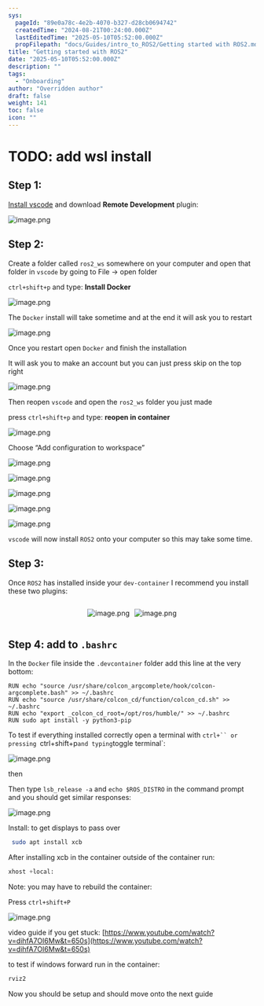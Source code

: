 ```yaml
---
sys:
  pageId: "89e0a78c-4e2b-4070-b327-d28cb0694742"
  createdTime: "2024-08-21T00:24:00.000Z"
  lastEditedTime: "2025-05-10T05:52:00.000Z"
  propFilepath: "docs/Guides/intro_to_ROS2/Getting started with ROS2.md"
title: "Getting started with ROS2"
date: "2025-05-10T05:52:00.000Z"
description: ""
tags:
  - "Onboarding"
author: "Overridden author"
draft: false
weight: 141
toc: false
icon: ""
---
```


# TODO: add wsl install

## Step 1:

[Install vscode](https://code.visualstudio.com/download) and download **Remote Development** plugin:

![image.png](https://prod-files-secure.s3.us-west-2.amazonaws.com/d518164a-d88e-44d1-a4ee-3adb3bd8bce0/efb52993-1881-4a40-b95e-6f020334f022/image.png?X-Amz-Algorithm=AWS4-HMAC-SHA256&X-Amz-Content-Sha256=UNSIGNED-PAYLOAD&X-Amz-Credential=ASIAZI2LB466Z6CYMVMS%2F20250605%2Fus-west-2%2Fs3%2Faws4_request&X-Amz-Date=20250605T051015Z&X-Amz-Expires=3600&X-Amz-Security-Token=IQoJb3JpZ2luX2VjEGUaCXVzLXdlc3QtMiJGMEQCIH4nlRxyleDbPssP5b%2BRn7e7bh5eGxSwh5zcH0IxDTK%2BAiBJfZhcDC73DC01WC9HvX7N6hx2W7UY3KDvt8%2Bdki9%2BvSr%2FAwg%2BEAAaDDYzNzQyMzE4MzgwNSIM1jmmPE51F3Jlv7q2KtwDM2PdTfF4tQHgk8krumkB5Rt40qEzBKi3v7gayN1566%2BpvRTqckYm4x5zEP1nJ7%2Fg4jlNfK8hevPCrTllt%2BYIQD5pjkXiJk7G2YyZxz1xEz8OtVmDVsbPgH9NZ2RdsMyAIC3QSWAJYCN%2BZs%2BADsvR513ZnyfveIr1DHu2pUwVe1v2aN1YO4B6US%2B%2BC6vs2NPRS6ABOHY4uN9NDocwhfpcQICL2xM0dh119yhIJKf0vcgvwaR8T1y5fs%2BvClIr8Mq5A8mkX%2FJCNfL0tEk0nrsuxGQEPBc9XGsqbfg9lm4rEZMMsfWcPyvJuJs7mSgANlpUMCF%2FCI4FXt7x66XjHm06tG4oHDdeVxOZ5AklCp%2B%2FbY%2B9l1R9QyOyFXuP01y%2FAKKAvWVQ5Bi820k1SVPZi%2BJU4wNyVflilHCmCKcF2vI%2FtFptsQ2tV%2BcFikWPQ8z3LGqa1UrwF0NOEMpsv2Hv3n9vA6xyTRmG6POUUPOUAMimhmji0uhKlEOLHjBQUiKqZSBRZdPaaI99DNReFWHciEBB82alJdFM5vM%2B5v6A1yRtPQ192nZzWhHDpbfPyzBUMWY5wCjFQNpeysj9ZyMt6p6nvpae0%2BFlD35wsqpKthKuGL0VDBxCyFFKE5Z81dAw58KEwgY6pgGAhLRlOIHXbAZoOWlsdKExpAPCMsanLAVXJ9OfC3PwMwa0SGQom6pg5ro%2BVx5ROthwsS99otTpJKbAdgIpwOPcEBfnVTs6kI%2Fu9tqEH6Ht4CczjBlZj49QwW9TfeA6ZNeo8VdVCJH9JC8Se66upIwk2QYiiPyRkDwgFExSSGiOJlZ4fXdPyBgt6sy3MszdqqSdcSmUQTXkdCgVS66DCZ3pRcX%2FESwL&X-Amz-Signature=1de7b88794e69a92009c3b4cfb5f8fe48bc0a4b77a96d5cd9e762384d5f4c595&X-Amz-SignedHeaders=host&x-id=GetObject)

## Step 2:

Create a folder called `ros2_ws` somewhere on your computer and open that folder in `vscode` by going to File → open folder 

`ctrl+shift+p` and type: **Install Docker**

![image.png](https://prod-files-secure.s3.us-west-2.amazonaws.com/d518164a-d88e-44d1-a4ee-3adb3bd8bce0/2269dc0e-1cd5-47ff-bceb-c04ad9b2eab0/image.png?X-Amz-Algorithm=AWS4-HMAC-SHA256&X-Amz-Content-Sha256=UNSIGNED-PAYLOAD&X-Amz-Credential=ASIAZI2LB466Z6CYMVMS%2F20250605%2Fus-west-2%2Fs3%2Faws4_request&X-Amz-Date=20250605T051015Z&X-Amz-Expires=3600&X-Amz-Security-Token=IQoJb3JpZ2luX2VjEGUaCXVzLXdlc3QtMiJGMEQCIH4nlRxyleDbPssP5b%2BRn7e7bh5eGxSwh5zcH0IxDTK%2BAiBJfZhcDC73DC01WC9HvX7N6hx2W7UY3KDvt8%2Bdki9%2BvSr%2FAwg%2BEAAaDDYzNzQyMzE4MzgwNSIM1jmmPE51F3Jlv7q2KtwDM2PdTfF4tQHgk8krumkB5Rt40qEzBKi3v7gayN1566%2BpvRTqckYm4x5zEP1nJ7%2Fg4jlNfK8hevPCrTllt%2BYIQD5pjkXiJk7G2YyZxz1xEz8OtVmDVsbPgH9NZ2RdsMyAIC3QSWAJYCN%2BZs%2BADsvR513ZnyfveIr1DHu2pUwVe1v2aN1YO4B6US%2B%2BC6vs2NPRS6ABOHY4uN9NDocwhfpcQICL2xM0dh119yhIJKf0vcgvwaR8T1y5fs%2BvClIr8Mq5A8mkX%2FJCNfL0tEk0nrsuxGQEPBc9XGsqbfg9lm4rEZMMsfWcPyvJuJs7mSgANlpUMCF%2FCI4FXt7x66XjHm06tG4oHDdeVxOZ5AklCp%2B%2FbY%2B9l1R9QyOyFXuP01y%2FAKKAvWVQ5Bi820k1SVPZi%2BJU4wNyVflilHCmCKcF2vI%2FtFptsQ2tV%2BcFikWPQ8z3LGqa1UrwF0NOEMpsv2Hv3n9vA6xyTRmG6POUUPOUAMimhmji0uhKlEOLHjBQUiKqZSBRZdPaaI99DNReFWHciEBB82alJdFM5vM%2B5v6A1yRtPQ192nZzWhHDpbfPyzBUMWY5wCjFQNpeysj9ZyMt6p6nvpae0%2BFlD35wsqpKthKuGL0VDBxCyFFKE5Z81dAw58KEwgY6pgGAhLRlOIHXbAZoOWlsdKExpAPCMsanLAVXJ9OfC3PwMwa0SGQom6pg5ro%2BVx5ROthwsS99otTpJKbAdgIpwOPcEBfnVTs6kI%2Fu9tqEH6Ht4CczjBlZj49QwW9TfeA6ZNeo8VdVCJH9JC8Se66upIwk2QYiiPyRkDwgFExSSGiOJlZ4fXdPyBgt6sy3MszdqqSdcSmUQTXkdCgVS66DCZ3pRcX%2FESwL&X-Amz-Signature=549ba4e8007336c30e277273893107b08dadf99f0cfae98fe78715c1bbe0bc98&X-Amz-SignedHeaders=host&x-id=GetObject)

The `Docker` install will take sometime and at the end it will ask you to restart

![image.png](https://prod-files-secure.s3.us-west-2.amazonaws.com/d518164a-d88e-44d1-a4ee-3adb3bd8bce0/ed233f78-be33-4b1f-b89c-9c346c0e961e/image.png?X-Amz-Algorithm=AWS4-HMAC-SHA256&X-Amz-Content-Sha256=UNSIGNED-PAYLOAD&X-Amz-Credential=ASIAZI2LB466Z6CYMVMS%2F20250605%2Fus-west-2%2Fs3%2Faws4_request&X-Amz-Date=20250605T051015Z&X-Amz-Expires=3600&X-Amz-Security-Token=IQoJb3JpZ2luX2VjEGUaCXVzLXdlc3QtMiJGMEQCIH4nlRxyleDbPssP5b%2BRn7e7bh5eGxSwh5zcH0IxDTK%2BAiBJfZhcDC73DC01WC9HvX7N6hx2W7UY3KDvt8%2Bdki9%2BvSr%2FAwg%2BEAAaDDYzNzQyMzE4MzgwNSIM1jmmPE51F3Jlv7q2KtwDM2PdTfF4tQHgk8krumkB5Rt40qEzBKi3v7gayN1566%2BpvRTqckYm4x5zEP1nJ7%2Fg4jlNfK8hevPCrTllt%2BYIQD5pjkXiJk7G2YyZxz1xEz8OtVmDVsbPgH9NZ2RdsMyAIC3QSWAJYCN%2BZs%2BADsvR513ZnyfveIr1DHu2pUwVe1v2aN1YO4B6US%2B%2BC6vs2NPRS6ABOHY4uN9NDocwhfpcQICL2xM0dh119yhIJKf0vcgvwaR8T1y5fs%2BvClIr8Mq5A8mkX%2FJCNfL0tEk0nrsuxGQEPBc9XGsqbfg9lm4rEZMMsfWcPyvJuJs7mSgANlpUMCF%2FCI4FXt7x66XjHm06tG4oHDdeVxOZ5AklCp%2B%2FbY%2B9l1R9QyOyFXuP01y%2FAKKAvWVQ5Bi820k1SVPZi%2BJU4wNyVflilHCmCKcF2vI%2FtFptsQ2tV%2BcFikWPQ8z3LGqa1UrwF0NOEMpsv2Hv3n9vA6xyTRmG6POUUPOUAMimhmji0uhKlEOLHjBQUiKqZSBRZdPaaI99DNReFWHciEBB82alJdFM5vM%2B5v6A1yRtPQ192nZzWhHDpbfPyzBUMWY5wCjFQNpeysj9ZyMt6p6nvpae0%2BFlD35wsqpKthKuGL0VDBxCyFFKE5Z81dAw58KEwgY6pgGAhLRlOIHXbAZoOWlsdKExpAPCMsanLAVXJ9OfC3PwMwa0SGQom6pg5ro%2BVx5ROthwsS99otTpJKbAdgIpwOPcEBfnVTs6kI%2Fu9tqEH6Ht4CczjBlZj49QwW9TfeA6ZNeo8VdVCJH9JC8Se66upIwk2QYiiPyRkDwgFExSSGiOJlZ4fXdPyBgt6sy3MszdqqSdcSmUQTXkdCgVS66DCZ3pRcX%2FESwL&X-Amz-Signature=7755afb3616bf60afdfab250fb7a38fdf9f74b9781b638bb6d389a8e2e1636ee&X-Amz-SignedHeaders=host&x-id=GetObject)

Once you restart open `Docker` and finish the installation

It will ask you to make an account but you can just press skip on the top right

![image.png](https://prod-files-secure.s3.us-west-2.amazonaws.com/d518164a-d88e-44d1-a4ee-3adb3bd8bce0/21010ad9-1659-4fd9-9f59-9932a09b2a3d/image.png?X-Amz-Algorithm=AWS4-HMAC-SHA256&X-Amz-Content-Sha256=UNSIGNED-PAYLOAD&X-Amz-Credential=ASIAZI2LB466Z6CYMVMS%2F20250605%2Fus-west-2%2Fs3%2Faws4_request&X-Amz-Date=20250605T051015Z&X-Amz-Expires=3600&X-Amz-Security-Token=IQoJb3JpZ2luX2VjEGUaCXVzLXdlc3QtMiJGMEQCIH4nlRxyleDbPssP5b%2BRn7e7bh5eGxSwh5zcH0IxDTK%2BAiBJfZhcDC73DC01WC9HvX7N6hx2W7UY3KDvt8%2Bdki9%2BvSr%2FAwg%2BEAAaDDYzNzQyMzE4MzgwNSIM1jmmPE51F3Jlv7q2KtwDM2PdTfF4tQHgk8krumkB5Rt40qEzBKi3v7gayN1566%2BpvRTqckYm4x5zEP1nJ7%2Fg4jlNfK8hevPCrTllt%2BYIQD5pjkXiJk7G2YyZxz1xEz8OtVmDVsbPgH9NZ2RdsMyAIC3QSWAJYCN%2BZs%2BADsvR513ZnyfveIr1DHu2pUwVe1v2aN1YO4B6US%2B%2BC6vs2NPRS6ABOHY4uN9NDocwhfpcQICL2xM0dh119yhIJKf0vcgvwaR8T1y5fs%2BvClIr8Mq5A8mkX%2FJCNfL0tEk0nrsuxGQEPBc9XGsqbfg9lm4rEZMMsfWcPyvJuJs7mSgANlpUMCF%2FCI4FXt7x66XjHm06tG4oHDdeVxOZ5AklCp%2B%2FbY%2B9l1R9QyOyFXuP01y%2FAKKAvWVQ5Bi820k1SVPZi%2BJU4wNyVflilHCmCKcF2vI%2FtFptsQ2tV%2BcFikWPQ8z3LGqa1UrwF0NOEMpsv2Hv3n9vA6xyTRmG6POUUPOUAMimhmji0uhKlEOLHjBQUiKqZSBRZdPaaI99DNReFWHciEBB82alJdFM5vM%2B5v6A1yRtPQ192nZzWhHDpbfPyzBUMWY5wCjFQNpeysj9ZyMt6p6nvpae0%2BFlD35wsqpKthKuGL0VDBxCyFFKE5Z81dAw58KEwgY6pgGAhLRlOIHXbAZoOWlsdKExpAPCMsanLAVXJ9OfC3PwMwa0SGQom6pg5ro%2BVx5ROthwsS99otTpJKbAdgIpwOPcEBfnVTs6kI%2Fu9tqEH6Ht4CczjBlZj49QwW9TfeA6ZNeo8VdVCJH9JC8Se66upIwk2QYiiPyRkDwgFExSSGiOJlZ4fXdPyBgt6sy3MszdqqSdcSmUQTXkdCgVS66DCZ3pRcX%2FESwL&X-Amz-Signature=abbbfe83d3addfb29ccf04abc6ee86b556e68b307952acec108eb7ea92df7a94&X-Amz-SignedHeaders=host&x-id=GetObject)

Then reopen `vscode` and open the `ros2_ws` folder you just made

press `ctrl+shift+p` and type: **reopen in container**

![image.png](https://prod-files-secure.s3.us-west-2.amazonaws.com/d518164a-d88e-44d1-a4ee-3adb3bd8bce0/4e93b8c2-41ad-488c-8095-c74205196118/image.png?X-Amz-Algorithm=AWS4-HMAC-SHA256&X-Amz-Content-Sha256=UNSIGNED-PAYLOAD&X-Amz-Credential=ASIAZI2LB466Z6CYMVMS%2F20250605%2Fus-west-2%2Fs3%2Faws4_request&X-Amz-Date=20250605T051015Z&X-Amz-Expires=3600&X-Amz-Security-Token=IQoJb3JpZ2luX2VjEGUaCXVzLXdlc3QtMiJGMEQCIH4nlRxyleDbPssP5b%2BRn7e7bh5eGxSwh5zcH0IxDTK%2BAiBJfZhcDC73DC01WC9HvX7N6hx2W7UY3KDvt8%2Bdki9%2BvSr%2FAwg%2BEAAaDDYzNzQyMzE4MzgwNSIM1jmmPE51F3Jlv7q2KtwDM2PdTfF4tQHgk8krumkB5Rt40qEzBKi3v7gayN1566%2BpvRTqckYm4x5zEP1nJ7%2Fg4jlNfK8hevPCrTllt%2BYIQD5pjkXiJk7G2YyZxz1xEz8OtVmDVsbPgH9NZ2RdsMyAIC3QSWAJYCN%2BZs%2BADsvR513ZnyfveIr1DHu2pUwVe1v2aN1YO4B6US%2B%2BC6vs2NPRS6ABOHY4uN9NDocwhfpcQICL2xM0dh119yhIJKf0vcgvwaR8T1y5fs%2BvClIr8Mq5A8mkX%2FJCNfL0tEk0nrsuxGQEPBc9XGsqbfg9lm4rEZMMsfWcPyvJuJs7mSgANlpUMCF%2FCI4FXt7x66XjHm06tG4oHDdeVxOZ5AklCp%2B%2FbY%2B9l1R9QyOyFXuP01y%2FAKKAvWVQ5Bi820k1SVPZi%2BJU4wNyVflilHCmCKcF2vI%2FtFptsQ2tV%2BcFikWPQ8z3LGqa1UrwF0NOEMpsv2Hv3n9vA6xyTRmG6POUUPOUAMimhmji0uhKlEOLHjBQUiKqZSBRZdPaaI99DNReFWHciEBB82alJdFM5vM%2B5v6A1yRtPQ192nZzWhHDpbfPyzBUMWY5wCjFQNpeysj9ZyMt6p6nvpae0%2BFlD35wsqpKthKuGL0VDBxCyFFKE5Z81dAw58KEwgY6pgGAhLRlOIHXbAZoOWlsdKExpAPCMsanLAVXJ9OfC3PwMwa0SGQom6pg5ro%2BVx5ROthwsS99otTpJKbAdgIpwOPcEBfnVTs6kI%2Fu9tqEH6Ht4CczjBlZj49QwW9TfeA6ZNeo8VdVCJH9JC8Se66upIwk2QYiiPyRkDwgFExSSGiOJlZ4fXdPyBgt6sy3MszdqqSdcSmUQTXkdCgVS66DCZ3pRcX%2FESwL&X-Amz-Signature=208f95ca7f129bafa3c1117f45891cbc99376e4d303760f2198e4adb3df1c6d8&X-Amz-SignedHeaders=host&x-id=GetObject)

Choose “Add configuration to workspace”

![image.png](https://prod-files-secure.s3.us-west-2.amazonaws.com/d518164a-d88e-44d1-a4ee-3adb3bd8bce0/9560b282-5060-4989-ba37-97e7b2c22476/image.png?X-Amz-Algorithm=AWS4-HMAC-SHA256&X-Amz-Content-Sha256=UNSIGNED-PAYLOAD&X-Amz-Credential=ASIAZI2LB466Z6CYMVMS%2F20250605%2Fus-west-2%2Fs3%2Faws4_request&X-Amz-Date=20250605T051015Z&X-Amz-Expires=3600&X-Amz-Security-Token=IQoJb3JpZ2luX2VjEGUaCXVzLXdlc3QtMiJGMEQCIH4nlRxyleDbPssP5b%2BRn7e7bh5eGxSwh5zcH0IxDTK%2BAiBJfZhcDC73DC01WC9HvX7N6hx2W7UY3KDvt8%2Bdki9%2BvSr%2FAwg%2BEAAaDDYzNzQyMzE4MzgwNSIM1jmmPE51F3Jlv7q2KtwDM2PdTfF4tQHgk8krumkB5Rt40qEzBKi3v7gayN1566%2BpvRTqckYm4x5zEP1nJ7%2Fg4jlNfK8hevPCrTllt%2BYIQD5pjkXiJk7G2YyZxz1xEz8OtVmDVsbPgH9NZ2RdsMyAIC3QSWAJYCN%2BZs%2BADsvR513ZnyfveIr1DHu2pUwVe1v2aN1YO4B6US%2B%2BC6vs2NPRS6ABOHY4uN9NDocwhfpcQICL2xM0dh119yhIJKf0vcgvwaR8T1y5fs%2BvClIr8Mq5A8mkX%2FJCNfL0tEk0nrsuxGQEPBc9XGsqbfg9lm4rEZMMsfWcPyvJuJs7mSgANlpUMCF%2FCI4FXt7x66XjHm06tG4oHDdeVxOZ5AklCp%2B%2FbY%2B9l1R9QyOyFXuP01y%2FAKKAvWVQ5Bi820k1SVPZi%2BJU4wNyVflilHCmCKcF2vI%2FtFptsQ2tV%2BcFikWPQ8z3LGqa1UrwF0NOEMpsv2Hv3n9vA6xyTRmG6POUUPOUAMimhmji0uhKlEOLHjBQUiKqZSBRZdPaaI99DNReFWHciEBB82alJdFM5vM%2B5v6A1yRtPQ192nZzWhHDpbfPyzBUMWY5wCjFQNpeysj9ZyMt6p6nvpae0%2BFlD35wsqpKthKuGL0VDBxCyFFKE5Z81dAw58KEwgY6pgGAhLRlOIHXbAZoOWlsdKExpAPCMsanLAVXJ9OfC3PwMwa0SGQom6pg5ro%2BVx5ROthwsS99otTpJKbAdgIpwOPcEBfnVTs6kI%2Fu9tqEH6Ht4CczjBlZj49QwW9TfeA6ZNeo8VdVCJH9JC8Se66upIwk2QYiiPyRkDwgFExSSGiOJlZ4fXdPyBgt6sy3MszdqqSdcSmUQTXkdCgVS66DCZ3pRcX%2FESwL&X-Amz-Signature=521dc1599d769b970942bb20e3aa7607a371ab7de147d37e082326ffb548fe83&X-Amz-SignedHeaders=host&x-id=GetObject)

![image.png](https://prod-files-secure.s3.us-west-2.amazonaws.com/d518164a-d88e-44d1-a4ee-3adb3bd8bce0/2ee63f81-886b-48e8-a553-dc6e5eac99e4/image.png?X-Amz-Algorithm=AWS4-HMAC-SHA256&X-Amz-Content-Sha256=UNSIGNED-PAYLOAD&X-Amz-Credential=ASIAZI2LB466Z6CYMVMS%2F20250605%2Fus-west-2%2Fs3%2Faws4_request&X-Amz-Date=20250605T051015Z&X-Amz-Expires=3600&X-Amz-Security-Token=IQoJb3JpZ2luX2VjEGUaCXVzLXdlc3QtMiJGMEQCIH4nlRxyleDbPssP5b%2BRn7e7bh5eGxSwh5zcH0IxDTK%2BAiBJfZhcDC73DC01WC9HvX7N6hx2W7UY3KDvt8%2Bdki9%2BvSr%2FAwg%2BEAAaDDYzNzQyMzE4MzgwNSIM1jmmPE51F3Jlv7q2KtwDM2PdTfF4tQHgk8krumkB5Rt40qEzBKi3v7gayN1566%2BpvRTqckYm4x5zEP1nJ7%2Fg4jlNfK8hevPCrTllt%2BYIQD5pjkXiJk7G2YyZxz1xEz8OtVmDVsbPgH9NZ2RdsMyAIC3QSWAJYCN%2BZs%2BADsvR513ZnyfveIr1DHu2pUwVe1v2aN1YO4B6US%2B%2BC6vs2NPRS6ABOHY4uN9NDocwhfpcQICL2xM0dh119yhIJKf0vcgvwaR8T1y5fs%2BvClIr8Mq5A8mkX%2FJCNfL0tEk0nrsuxGQEPBc9XGsqbfg9lm4rEZMMsfWcPyvJuJs7mSgANlpUMCF%2FCI4FXt7x66XjHm06tG4oHDdeVxOZ5AklCp%2B%2FbY%2B9l1R9QyOyFXuP01y%2FAKKAvWVQ5Bi820k1SVPZi%2BJU4wNyVflilHCmCKcF2vI%2FtFptsQ2tV%2BcFikWPQ8z3LGqa1UrwF0NOEMpsv2Hv3n9vA6xyTRmG6POUUPOUAMimhmji0uhKlEOLHjBQUiKqZSBRZdPaaI99DNReFWHciEBB82alJdFM5vM%2B5v6A1yRtPQ192nZzWhHDpbfPyzBUMWY5wCjFQNpeysj9ZyMt6p6nvpae0%2BFlD35wsqpKthKuGL0VDBxCyFFKE5Z81dAw58KEwgY6pgGAhLRlOIHXbAZoOWlsdKExpAPCMsanLAVXJ9OfC3PwMwa0SGQom6pg5ro%2BVx5ROthwsS99otTpJKbAdgIpwOPcEBfnVTs6kI%2Fu9tqEH6Ht4CczjBlZj49QwW9TfeA6ZNeo8VdVCJH9JC8Se66upIwk2QYiiPyRkDwgFExSSGiOJlZ4fXdPyBgt6sy3MszdqqSdcSmUQTXkdCgVS66DCZ3pRcX%2FESwL&X-Amz-Signature=22789ebd6915a316bb04a16b73f229a2bcbff4809094a759205568eb8dea672b&X-Amz-SignedHeaders=host&x-id=GetObject)

![image.png](https://prod-files-secure.s3.us-west-2.amazonaws.com/d518164a-d88e-44d1-a4ee-3adb3bd8bce0/ae1580b2-b048-407e-aed9-b584224a7a04/image.png?X-Amz-Algorithm=AWS4-HMAC-SHA256&X-Amz-Content-Sha256=UNSIGNED-PAYLOAD&X-Amz-Credential=ASIAZI2LB466Z6CYMVMS%2F20250605%2Fus-west-2%2Fs3%2Faws4_request&X-Amz-Date=20250605T051015Z&X-Amz-Expires=3600&X-Amz-Security-Token=IQoJb3JpZ2luX2VjEGUaCXVzLXdlc3QtMiJGMEQCIH4nlRxyleDbPssP5b%2BRn7e7bh5eGxSwh5zcH0IxDTK%2BAiBJfZhcDC73DC01WC9HvX7N6hx2W7UY3KDvt8%2Bdki9%2BvSr%2FAwg%2BEAAaDDYzNzQyMzE4MzgwNSIM1jmmPE51F3Jlv7q2KtwDM2PdTfF4tQHgk8krumkB5Rt40qEzBKi3v7gayN1566%2BpvRTqckYm4x5zEP1nJ7%2Fg4jlNfK8hevPCrTllt%2BYIQD5pjkXiJk7G2YyZxz1xEz8OtVmDVsbPgH9NZ2RdsMyAIC3QSWAJYCN%2BZs%2BADsvR513ZnyfveIr1DHu2pUwVe1v2aN1YO4B6US%2B%2BC6vs2NPRS6ABOHY4uN9NDocwhfpcQICL2xM0dh119yhIJKf0vcgvwaR8T1y5fs%2BvClIr8Mq5A8mkX%2FJCNfL0tEk0nrsuxGQEPBc9XGsqbfg9lm4rEZMMsfWcPyvJuJs7mSgANlpUMCF%2FCI4FXt7x66XjHm06tG4oHDdeVxOZ5AklCp%2B%2FbY%2B9l1R9QyOyFXuP01y%2FAKKAvWVQ5Bi820k1SVPZi%2BJU4wNyVflilHCmCKcF2vI%2FtFptsQ2tV%2BcFikWPQ8z3LGqa1UrwF0NOEMpsv2Hv3n9vA6xyTRmG6POUUPOUAMimhmji0uhKlEOLHjBQUiKqZSBRZdPaaI99DNReFWHciEBB82alJdFM5vM%2B5v6A1yRtPQ192nZzWhHDpbfPyzBUMWY5wCjFQNpeysj9ZyMt6p6nvpae0%2BFlD35wsqpKthKuGL0VDBxCyFFKE5Z81dAw58KEwgY6pgGAhLRlOIHXbAZoOWlsdKExpAPCMsanLAVXJ9OfC3PwMwa0SGQom6pg5ro%2BVx5ROthwsS99otTpJKbAdgIpwOPcEBfnVTs6kI%2Fu9tqEH6Ht4CczjBlZj49QwW9TfeA6ZNeo8VdVCJH9JC8Se66upIwk2QYiiPyRkDwgFExSSGiOJlZ4fXdPyBgt6sy3MszdqqSdcSmUQTXkdCgVS66DCZ3pRcX%2FESwL&X-Amz-Signature=5e997ed0f6e0b06a411a309d0ba75bcd70cc5e9f519715405fc3e35f3c7b91a5&X-Amz-SignedHeaders=host&x-id=GetObject)

![image.png](https://prod-files-secure.s3.us-west-2.amazonaws.com/d518164a-d88e-44d1-a4ee-3adb3bd8bce0/53255b28-f75e-430f-b9e3-c0ac8577e42b/image.png?X-Amz-Algorithm=AWS4-HMAC-SHA256&X-Amz-Content-Sha256=UNSIGNED-PAYLOAD&X-Amz-Credential=ASIAZI2LB466Z6CYMVMS%2F20250605%2Fus-west-2%2Fs3%2Faws4_request&X-Amz-Date=20250605T051015Z&X-Amz-Expires=3600&X-Amz-Security-Token=IQoJb3JpZ2luX2VjEGUaCXVzLXdlc3QtMiJGMEQCIH4nlRxyleDbPssP5b%2BRn7e7bh5eGxSwh5zcH0IxDTK%2BAiBJfZhcDC73DC01WC9HvX7N6hx2W7UY3KDvt8%2Bdki9%2BvSr%2FAwg%2BEAAaDDYzNzQyMzE4MzgwNSIM1jmmPE51F3Jlv7q2KtwDM2PdTfF4tQHgk8krumkB5Rt40qEzBKi3v7gayN1566%2BpvRTqckYm4x5zEP1nJ7%2Fg4jlNfK8hevPCrTllt%2BYIQD5pjkXiJk7G2YyZxz1xEz8OtVmDVsbPgH9NZ2RdsMyAIC3QSWAJYCN%2BZs%2BADsvR513ZnyfveIr1DHu2pUwVe1v2aN1YO4B6US%2B%2BC6vs2NPRS6ABOHY4uN9NDocwhfpcQICL2xM0dh119yhIJKf0vcgvwaR8T1y5fs%2BvClIr8Mq5A8mkX%2FJCNfL0tEk0nrsuxGQEPBc9XGsqbfg9lm4rEZMMsfWcPyvJuJs7mSgANlpUMCF%2FCI4FXt7x66XjHm06tG4oHDdeVxOZ5AklCp%2B%2FbY%2B9l1R9QyOyFXuP01y%2FAKKAvWVQ5Bi820k1SVPZi%2BJU4wNyVflilHCmCKcF2vI%2FtFptsQ2tV%2BcFikWPQ8z3LGqa1UrwF0NOEMpsv2Hv3n9vA6xyTRmG6POUUPOUAMimhmji0uhKlEOLHjBQUiKqZSBRZdPaaI99DNReFWHciEBB82alJdFM5vM%2B5v6A1yRtPQ192nZzWhHDpbfPyzBUMWY5wCjFQNpeysj9ZyMt6p6nvpae0%2BFlD35wsqpKthKuGL0VDBxCyFFKE5Z81dAw58KEwgY6pgGAhLRlOIHXbAZoOWlsdKExpAPCMsanLAVXJ9OfC3PwMwa0SGQom6pg5ro%2BVx5ROthwsS99otTpJKbAdgIpwOPcEBfnVTs6kI%2Fu9tqEH6Ht4CczjBlZj49QwW9TfeA6ZNeo8VdVCJH9JC8Se66upIwk2QYiiPyRkDwgFExSSGiOJlZ4fXdPyBgt6sy3MszdqqSdcSmUQTXkdCgVS66DCZ3pRcX%2FESwL&X-Amz-Signature=1a640058df5bf225556f3b0baa2f2b56fb4e739f7990c2b07121f3bca63e7934&X-Amz-SignedHeaders=host&x-id=GetObject)

![image.png](https://prod-files-secure.s3.us-west-2.amazonaws.com/d518164a-d88e-44d1-a4ee-3adb3bd8bce0/7c562767-5af9-4ffb-97d1-327bcdf4ee00/image.png?X-Amz-Algorithm=AWS4-HMAC-SHA256&X-Amz-Content-Sha256=UNSIGNED-PAYLOAD&X-Amz-Credential=ASIAZI2LB466Z6CYMVMS%2F20250605%2Fus-west-2%2Fs3%2Faws4_request&X-Amz-Date=20250605T051015Z&X-Amz-Expires=3600&X-Amz-Security-Token=IQoJb3JpZ2luX2VjEGUaCXVzLXdlc3QtMiJGMEQCIH4nlRxyleDbPssP5b%2BRn7e7bh5eGxSwh5zcH0IxDTK%2BAiBJfZhcDC73DC01WC9HvX7N6hx2W7UY3KDvt8%2Bdki9%2BvSr%2FAwg%2BEAAaDDYzNzQyMzE4MzgwNSIM1jmmPE51F3Jlv7q2KtwDM2PdTfF4tQHgk8krumkB5Rt40qEzBKi3v7gayN1566%2BpvRTqckYm4x5zEP1nJ7%2Fg4jlNfK8hevPCrTllt%2BYIQD5pjkXiJk7G2YyZxz1xEz8OtVmDVsbPgH9NZ2RdsMyAIC3QSWAJYCN%2BZs%2BADsvR513ZnyfveIr1DHu2pUwVe1v2aN1YO4B6US%2B%2BC6vs2NPRS6ABOHY4uN9NDocwhfpcQICL2xM0dh119yhIJKf0vcgvwaR8T1y5fs%2BvClIr8Mq5A8mkX%2FJCNfL0tEk0nrsuxGQEPBc9XGsqbfg9lm4rEZMMsfWcPyvJuJs7mSgANlpUMCF%2FCI4FXt7x66XjHm06tG4oHDdeVxOZ5AklCp%2B%2FbY%2B9l1R9QyOyFXuP01y%2FAKKAvWVQ5Bi820k1SVPZi%2BJU4wNyVflilHCmCKcF2vI%2FtFptsQ2tV%2BcFikWPQ8z3LGqa1UrwF0NOEMpsv2Hv3n9vA6xyTRmG6POUUPOUAMimhmji0uhKlEOLHjBQUiKqZSBRZdPaaI99DNReFWHciEBB82alJdFM5vM%2B5v6A1yRtPQ192nZzWhHDpbfPyzBUMWY5wCjFQNpeysj9ZyMt6p6nvpae0%2BFlD35wsqpKthKuGL0VDBxCyFFKE5Z81dAw58KEwgY6pgGAhLRlOIHXbAZoOWlsdKExpAPCMsanLAVXJ9OfC3PwMwa0SGQom6pg5ro%2BVx5ROthwsS99otTpJKbAdgIpwOPcEBfnVTs6kI%2Fu9tqEH6Ht4CczjBlZj49QwW9TfeA6ZNeo8VdVCJH9JC8Se66upIwk2QYiiPyRkDwgFExSSGiOJlZ4fXdPyBgt6sy3MszdqqSdcSmUQTXkdCgVS66DCZ3pRcX%2FESwL&X-Amz-Signature=dfeadf7af048bdabb78d37dbd3e91812790e189f81b093a534cf5479c5a664cf&X-Amz-SignedHeaders=host&x-id=GetObject)

`vscode` will now install `ROS2` onto your computer so this may take some time.

## Step 3:

Once `ROS2` has installed inside your `dev-container` I recommend you install these two plugins:

<div style="display: flex;flex-direction: row; column-gap:10px; max-width: 630px;justify-content: center;">
<div>

![image.png](https://prod-files-secure.s3.us-west-2.amazonaws.com/d518164a-d88e-44d1-a4ee-3adb3bd8bce0/3fc3d550-5a54-4ba1-ba6b-faa01cdb7369/image.png?X-Amz-Algorithm=AWS4-HMAC-SHA256&X-Amz-Content-Sha256=UNSIGNED-PAYLOAD&X-Amz-Credential=ASIAZI2LB4666LHOHMIZ%2F20250605%2Fus-west-2%2Fs3%2Faws4_request&X-Amz-Date=20250605T051021Z&X-Amz-Expires=3600&X-Amz-Security-Token=IQoJb3JpZ2luX2VjEGUaCXVzLXdlc3QtMiJHMEUCIQCu22k2rLcwmu00Tgms6w0ZZyssZiVIj3TWM3l7%2FAmFvgIgYeN%2B%2B1CDa7u6grVpjlLNvpxHbY2EQ0m%2FZY4%2B8P2xJXQq%2FwMIPhAAGgw2Mzc0MjMxODM4MDUiDMmuWeAzXScBWvGPAyrcAxZI6TJM7YzpQ5Y%2Bh%2BMmk5s7JLLqhb0NEdEfCDh1IaVMswqwprDRiRzhFqvlr0IA1b%2FsPxJ%2FnLfAF0k8jtSUnFzj%2FFvdyNjORHy%2FoUlU%2BaKsZHO3kH2qZrh%2B%2BkaTGyjfWHPo%2Fz4dCM1kzvIg0jNA2yzcCBTpIAXsxPXGUYamAj%2FEJfIruBMDP%2B0qyc%2F%2Bb3D02mMvurtduURy3O0H4%2Fuxk3BOF0ke357T%2Bh9S6rGK6CL6gfdw96O87zEkmYehl0A897Dhvsn%2BL0fYzcH11RknxhXGB9imd5h7CdEdOQiH1U37h39nZTS%2BcmVmfAHdxpph%2B2Rhf%2BWJxmITpftDGGHNkbHSjjR3owyM%2F53g6ISRJ3KIqhjHW5vUQPkN4yyhd8PQ%2FIcQNEONl7ed4P4tcDk0Cmtoi46lx%2Fs3xY4Va%2BB6FN8Tx6IAd5JWznARO6LS9yFj%2FagRdyD9pEjpVKayYKXHS%2BINW4b11XQTAy5%2Bl5FNt1h4mD02i1yMGZdrEzLPdfIe1Uz4aRkUUwEcO%2Bo7PAMVyBui0%2B9RQl2CfTJH%2Fz9GFZde%2FJ82JW4UpMofOL0W9xkxHAZbu8bnmvq7aidEm3rKvc5h8%2FeSBO6Yiw0bXycoLC0gi4EVpO9T%2BlvsyalsMPPChMIGOqUBTDGXCD%2BfTGvrBX1skrGIGOzQgs%2BFYBli0we4sIamh1xP2uQRm%2BYye1Sf2ydJQmTpBY%2Bt6%2BBC0WCBzxicWbTLIqjrJwn8F0D1zRhm2yqPhAvFoduEqiFEa4ABkmMC7kpoB4p3BkuoqEYWMnTdg3dBGKEWLbLQNKYhcp6J4lOaODhGAX7m%2By7NLSG11ZHcvybZMAqML9NVFK3gGoEZg%2BkryvC2LuDI&X-Amz-Signature=6bf5ef66895b798a7889e6f77f4b8f355ab33177859b98c7e3c3accc52cc938a&X-Amz-SignedHeaders=host&x-id=GetObject)

</div>
<div>

![image.png](https://prod-files-secure.s3.us-west-2.amazonaws.com/d518164a-d88e-44d1-a4ee-3adb3bd8bce0/d994cc66-13c2-4093-a5a3-f84cf4601a82/image.png?X-Amz-Algorithm=AWS4-HMAC-SHA256&X-Amz-Content-Sha256=UNSIGNED-PAYLOAD&X-Amz-Credential=ASIAZI2LB466ZPWRWKX4%2F20250605%2Fus-west-2%2Fs3%2Faws4_request&X-Amz-Date=20250605T051021Z&X-Amz-Expires=3600&X-Amz-Security-Token=IQoJb3JpZ2luX2VjEGUaCXVzLXdlc3QtMiJHMEUCIQCrpcZQlAbz3LPTzxihmZPkh%2Fza0kYbjTRzbEF%2BQJEQRQIgJIkRn8TOn%2BJr1Vc2I%2B2bi22ydmaSABAhT3HntIXbry8q%2FwMIPhAAGgw2Mzc0MjMxODM4MDUiDO7iMtQEl6zq4NORFyrcA6f01I2wfd92GGSTL%2FeJ3eAfcuCgKOgRgu%2FJbD4udXRKQXG2Q8Z0nb%2B8d57zK8%2B3WdB9UwUXLdPDoiwdL2VFjBTiXc8cJ8CBqs%2BT8l3RYwq30YiuOZXuOG66E0m%2FKFjLvQIcY1T3MUVpmf05GOdfsatH1%2FJ3a8gjg%2FVGPkoLmYoQVCzaqsLsjfY7CWWhj%2FDyNcCnCWYi8VP%2BDdCm%2FrFr50ipqc2%2FO9gePqbOfGD19zU93t6DkvzM6x4PHwXk96pnlG3wCfXfKoPNIM2x9R8LDG6ZqJVB1q40Oqu1IeC%2FYdUZSrNFOavbixotbKgrzXtyr3VfPgY81p4cm7ACP%2BDfNWmBCDFZ%2Bszx63wWNEkf19krt6kOE128v6zQC3Mwkw02BIa7mv7p6Bj%2FekK2kfCjPJCTtPusRbc07nROCoqfbc6%2BTWqsa%2BvyJh7t%2B3fY14ayKHSEJM2RdpQxSqrhyfX1BL8pIPyNlpnmY4IKoA4krMlvCr7sHM75fByZL%2BsdQbV2VZl26o9U%2B9w7XoAOVrBRC%2FdC%2BXRhgIwHWk9MmQOBbkbMmUWgbzn0ytA%2FoQSnT5AcD9BLfDMnrf5%2FiyX908b%2FvbTpXjR8zjxfcu%2BfdyYL7fWlg3ETGJHHTNk2SkdBMOnDhMIGOqUBjJPEPDClYNPRfqg7Mjy3X8rIvYh09bJizVq9maDQ%2FxEw4rccjzU7hkbj%2FWegvzAv65YHc9mt3Y%2BcVtqkmm1jaHf4RCVfzsoqCTIcyOuUugMYxxf8dH2WjRMxDucS6RvkvE37BSoL4Vf1L21RcvycSZ8FBaC%2B%2BO6gZ2xtoD355tKXDc7ROu29WDDmPAi7c9K2OW7Tu6wkeHgRDwSw3hyf%2F%2FM9H8ZB&X-Amz-Signature=f2fc1b9d997702c779b0da90cb3a1cbbd44e300d2d9d591ec6b09fee9061d022&X-Amz-SignedHeaders=host&x-id=GetObject)

</div>
</div>

## Step 4: add to `.bashrc`

In the `Docker` file inside the `.devcontainer` folder add this line at the very bottom: 

```docker
RUN echo "source /usr/share/colcon_argcomplete/hook/colcon-argcomplete.bash" >> ~/.bashrc
RUN echo "source /usr/share/colcon_cd/function/colcon_cd.sh" >> ~/.bashrc
RUN echo "export _colcon_cd_root=/opt/ros/humble/" >> ~/.bashrc
RUN sudo apt install -y python3-pip 
```

To test if everything installed correctly open a terminal with `ctrl+`` or pressing `ctrl+shift+p` and typing `toggle terminal`:

![image.png](https://prod-files-secure.s3.us-west-2.amazonaws.com/d518164a-d88e-44d1-a4ee-3adb3bd8bce0/6a4943d8-b04e-4c02-9a58-775f3384d1a5/image.png?X-Amz-Algorithm=AWS4-HMAC-SHA256&X-Amz-Content-Sha256=UNSIGNED-PAYLOAD&X-Amz-Credential=ASIAZI2LB466Z6CYMVMS%2F20250605%2Fus-west-2%2Fs3%2Faws4_request&X-Amz-Date=20250605T051015Z&X-Amz-Expires=3600&X-Amz-Security-Token=IQoJb3JpZ2luX2VjEGUaCXVzLXdlc3QtMiJGMEQCIH4nlRxyleDbPssP5b%2BRn7e7bh5eGxSwh5zcH0IxDTK%2BAiBJfZhcDC73DC01WC9HvX7N6hx2W7UY3KDvt8%2Bdki9%2BvSr%2FAwg%2BEAAaDDYzNzQyMzE4MzgwNSIM1jmmPE51F3Jlv7q2KtwDM2PdTfF4tQHgk8krumkB5Rt40qEzBKi3v7gayN1566%2BpvRTqckYm4x5zEP1nJ7%2Fg4jlNfK8hevPCrTllt%2BYIQD5pjkXiJk7G2YyZxz1xEz8OtVmDVsbPgH9NZ2RdsMyAIC3QSWAJYCN%2BZs%2BADsvR513ZnyfveIr1DHu2pUwVe1v2aN1YO4B6US%2B%2BC6vs2NPRS6ABOHY4uN9NDocwhfpcQICL2xM0dh119yhIJKf0vcgvwaR8T1y5fs%2BvClIr8Mq5A8mkX%2FJCNfL0tEk0nrsuxGQEPBc9XGsqbfg9lm4rEZMMsfWcPyvJuJs7mSgANlpUMCF%2FCI4FXt7x66XjHm06tG4oHDdeVxOZ5AklCp%2B%2FbY%2B9l1R9QyOyFXuP01y%2FAKKAvWVQ5Bi820k1SVPZi%2BJU4wNyVflilHCmCKcF2vI%2FtFptsQ2tV%2BcFikWPQ8z3LGqa1UrwF0NOEMpsv2Hv3n9vA6xyTRmG6POUUPOUAMimhmji0uhKlEOLHjBQUiKqZSBRZdPaaI99DNReFWHciEBB82alJdFM5vM%2B5v6A1yRtPQ192nZzWhHDpbfPyzBUMWY5wCjFQNpeysj9ZyMt6p6nvpae0%2BFlD35wsqpKthKuGL0VDBxCyFFKE5Z81dAw58KEwgY6pgGAhLRlOIHXbAZoOWlsdKExpAPCMsanLAVXJ9OfC3PwMwa0SGQom6pg5ro%2BVx5ROthwsS99otTpJKbAdgIpwOPcEBfnVTs6kI%2Fu9tqEH6Ht4CczjBlZj49QwW9TfeA6ZNeo8VdVCJH9JC8Se66upIwk2QYiiPyRkDwgFExSSGiOJlZ4fXdPyBgt6sy3MszdqqSdcSmUQTXkdCgVS66DCZ3pRcX%2FESwL&X-Amz-Signature=5613954ba4d92f061ffa5c1e3d21d5183c3dadc710bfc008e317ff767a0af03b&X-Amz-SignedHeaders=host&x-id=GetObject)

then 

Then type `lsb_release -a` and `echo $ROS_DISTRO` in the command prompt and you should get similar responses:

![image.png](https://prod-files-secure.s3.us-west-2.amazonaws.com/d518164a-d88e-44d1-a4ee-3adb3bd8bce0/3e635dec-a805-4e85-8b9e-d000e5b71a4e/image.png?X-Amz-Algorithm=AWS4-HMAC-SHA256&X-Amz-Content-Sha256=UNSIGNED-PAYLOAD&X-Amz-Credential=ASIAZI2LB466Z6CYMVMS%2F20250605%2Fus-west-2%2Fs3%2Faws4_request&X-Amz-Date=20250605T051015Z&X-Amz-Expires=3600&X-Amz-Security-Token=IQoJb3JpZ2luX2VjEGUaCXVzLXdlc3QtMiJGMEQCIH4nlRxyleDbPssP5b%2BRn7e7bh5eGxSwh5zcH0IxDTK%2BAiBJfZhcDC73DC01WC9HvX7N6hx2W7UY3KDvt8%2Bdki9%2BvSr%2FAwg%2BEAAaDDYzNzQyMzE4MzgwNSIM1jmmPE51F3Jlv7q2KtwDM2PdTfF4tQHgk8krumkB5Rt40qEzBKi3v7gayN1566%2BpvRTqckYm4x5zEP1nJ7%2Fg4jlNfK8hevPCrTllt%2BYIQD5pjkXiJk7G2YyZxz1xEz8OtVmDVsbPgH9NZ2RdsMyAIC3QSWAJYCN%2BZs%2BADsvR513ZnyfveIr1DHu2pUwVe1v2aN1YO4B6US%2B%2BC6vs2NPRS6ABOHY4uN9NDocwhfpcQICL2xM0dh119yhIJKf0vcgvwaR8T1y5fs%2BvClIr8Mq5A8mkX%2FJCNfL0tEk0nrsuxGQEPBc9XGsqbfg9lm4rEZMMsfWcPyvJuJs7mSgANlpUMCF%2FCI4FXt7x66XjHm06tG4oHDdeVxOZ5AklCp%2B%2FbY%2B9l1R9QyOyFXuP01y%2FAKKAvWVQ5Bi820k1SVPZi%2BJU4wNyVflilHCmCKcF2vI%2FtFptsQ2tV%2BcFikWPQ8z3LGqa1UrwF0NOEMpsv2Hv3n9vA6xyTRmG6POUUPOUAMimhmji0uhKlEOLHjBQUiKqZSBRZdPaaI99DNReFWHciEBB82alJdFM5vM%2B5v6A1yRtPQ192nZzWhHDpbfPyzBUMWY5wCjFQNpeysj9ZyMt6p6nvpae0%2BFlD35wsqpKthKuGL0VDBxCyFFKE5Z81dAw58KEwgY6pgGAhLRlOIHXbAZoOWlsdKExpAPCMsanLAVXJ9OfC3PwMwa0SGQom6pg5ro%2BVx5ROthwsS99otTpJKbAdgIpwOPcEBfnVTs6kI%2Fu9tqEH6Ht4CczjBlZj49QwW9TfeA6ZNeo8VdVCJH9JC8Se66upIwk2QYiiPyRkDwgFExSSGiOJlZ4fXdPyBgt6sy3MszdqqSdcSmUQTXkdCgVS66DCZ3pRcX%2FESwL&X-Amz-Signature=0e5880f062b8898cdeb1bce241b8745e8ad9cfc976c0a592377e06424bbae8e6&X-Amz-SignedHeaders=host&x-id=GetObject)

Install:  to get displays to pass over

```bash
 sudo apt install xcb
```

After installing xcb in the container outside of the container run:

```python
xhost +local:
```

Note: you may have to rebuild the container:

Press `ctrl+shift+P`

![image.png](https://prod-files-secure.s3.us-west-2.amazonaws.com/d518164a-d88e-44d1-a4ee-3adb3bd8bce0/6c2be660-2618-4c38-9c26-53554f7a0b7b/image.png?X-Amz-Algorithm=AWS4-HMAC-SHA256&X-Amz-Content-Sha256=UNSIGNED-PAYLOAD&X-Amz-Credential=ASIAZI2LB466Z6CYMVMS%2F20250605%2Fus-west-2%2Fs3%2Faws4_request&X-Amz-Date=20250605T051015Z&X-Amz-Expires=3600&X-Amz-Security-Token=IQoJb3JpZ2luX2VjEGUaCXVzLXdlc3QtMiJGMEQCIH4nlRxyleDbPssP5b%2BRn7e7bh5eGxSwh5zcH0IxDTK%2BAiBJfZhcDC73DC01WC9HvX7N6hx2W7UY3KDvt8%2Bdki9%2BvSr%2FAwg%2BEAAaDDYzNzQyMzE4MzgwNSIM1jmmPE51F3Jlv7q2KtwDM2PdTfF4tQHgk8krumkB5Rt40qEzBKi3v7gayN1566%2BpvRTqckYm4x5zEP1nJ7%2Fg4jlNfK8hevPCrTllt%2BYIQD5pjkXiJk7G2YyZxz1xEz8OtVmDVsbPgH9NZ2RdsMyAIC3QSWAJYCN%2BZs%2BADsvR513ZnyfveIr1DHu2pUwVe1v2aN1YO4B6US%2B%2BC6vs2NPRS6ABOHY4uN9NDocwhfpcQICL2xM0dh119yhIJKf0vcgvwaR8T1y5fs%2BvClIr8Mq5A8mkX%2FJCNfL0tEk0nrsuxGQEPBc9XGsqbfg9lm4rEZMMsfWcPyvJuJs7mSgANlpUMCF%2FCI4FXt7x66XjHm06tG4oHDdeVxOZ5AklCp%2B%2FbY%2B9l1R9QyOyFXuP01y%2FAKKAvWVQ5Bi820k1SVPZi%2BJU4wNyVflilHCmCKcF2vI%2FtFptsQ2tV%2BcFikWPQ8z3LGqa1UrwF0NOEMpsv2Hv3n9vA6xyTRmG6POUUPOUAMimhmji0uhKlEOLHjBQUiKqZSBRZdPaaI99DNReFWHciEBB82alJdFM5vM%2B5v6A1yRtPQ192nZzWhHDpbfPyzBUMWY5wCjFQNpeysj9ZyMt6p6nvpae0%2BFlD35wsqpKthKuGL0VDBxCyFFKE5Z81dAw58KEwgY6pgGAhLRlOIHXbAZoOWlsdKExpAPCMsanLAVXJ9OfC3PwMwa0SGQom6pg5ro%2BVx5ROthwsS99otTpJKbAdgIpwOPcEBfnVTs6kI%2Fu9tqEH6Ht4CczjBlZj49QwW9TfeA6ZNeo8VdVCJH9JC8Se66upIwk2QYiiPyRkDwgFExSSGiOJlZ4fXdPyBgt6sy3MszdqqSdcSmUQTXkdCgVS66DCZ3pRcX%2FESwL&X-Amz-Signature=37c8e75a0bd0381886cc27155d56451d2f4ff63e05228e0a4efeeb2eba35719b&X-Amz-SignedHeaders=host&x-id=GetObject)

video guide if you get stuck: [https://www.youtube.com/watch?v=dihfA7Ol6Mw&t=650s](https://www.youtube.com/watch?v=dihfA7Ol6Mw&t=650s)

to test if windows forward run in the container:

```bash
rviz2
```

Now you should be setup and should move onto the next guide 
